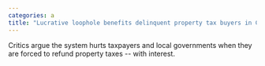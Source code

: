 ```yaml
---
categories: a
title: "Lucrative loophole benefits delinquent property tax buyers in Cook County at expense of government taxpayers new study says"
---
```

Critics argue the system hurts taxpayers and local governments when they are forced to refund property taxes -- with interest.